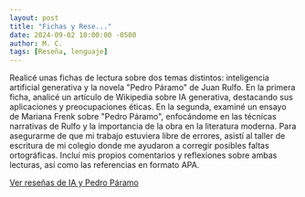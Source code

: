 ```yaml
---
layout: post
title: "Fichas y Rese..."
date: 2024-09-02 10:00:00 -0500
author: M. C.
tags: [Reseña, lenguaje]
---
```


Realicé unas fichas de lectura sobre dos temas distintos: inteligencia artificial generativa y la novela "Pedro Páramo" de Juan Rulfo. En la primera ficha, analicé un artículo de Wikipedia sobre IA generativa, destacando sus aplicaciones y preocupaciones éticas. En la segunda, examiné un ensayo de Mariana Frenk sobre "Pedro Páramo", enfocándome en las técnicas narrativas de Rulfo y la importancia de la obra en la literatura moderna. Para asegurarme de que mi trabajo estuviera libre de errores, asistí al taller de escritura de mi colegio donde me ayudaron a corregir posibles faltas ortográficas. Incluí mis propios comentarios y reflexiones sobre ambas lecturas, así como las referencias en formato APA.

[Ver reseñas de IA y Pedro Páramo](https://docs.google.com/document/d/1GUuxwHUIIWQGBaRgaj-Hofxg7eKWsqbbc9J97oamiWI/edit?usp=sharing)